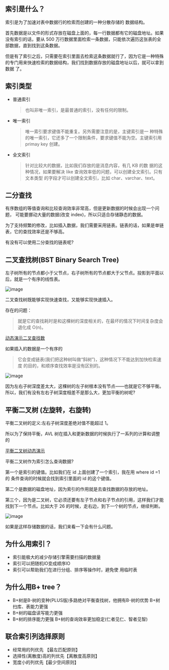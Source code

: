 ## 索引是什么？

索引是为了加速对表中数据行的检索而创建的一种分散存储的 数据结构。

首先数据是以文件的形式存放在磁盘上面的，每一行数据都有它的磁盘地址。如果 没有索引的话，要从 500 万行数据里面检索一条数据，只能依次遍历这张表的全部数据，直到找到这条数据。

但是有了索引之后，只需要在索引里面去检索这条数据就行了，因为它是一种特殊 的专门用来快速检索的数据结构，我们找到数据存放的磁盘地址以后，就可以拿到数据 了。

## 索引类型

- 普通索引
  
  > 也叫非唯一索引，是最普通的索引，没有任何的限制。
- 唯一索引
  
  > 唯一索引要求键值不能重复。另外需要注意的是，主键索引是一 种特殊的唯一索引，它还多了一个限制条件，要求键值不能为空。主键索引用 primay key 创建。
- 全文索引
  
  > 针对比较大的数据，比如我们存放的是消息内容，有几 KB 的数 据的这种情况，如果要解决 like 查询效率低的问题，可以创建全文索引。只有文本类型 的字段才可以创建全文索引，比如 char、varchar、text。


## 二分查找

有序数组的等值查询和比较查询效率非常高，但是更新数据的时候会出现一个问题， 可能要挪动大量的数据(改变 index)，所以只适合存储静态的数据。

为了支持频繁的修改，比如插入数据，我们需要采用链表。链表的话，如果是单链 表，它的查找效率还是不够高。

有没有可以使用二分查找的链表呢?

## 二叉查找树(BST Binary Search Tree)

左子树所有的节点都小于父节点，右子树所有的节点都大于父节点。投影到平面以 后，就是一个有序的线性表。

![image](http://java-run-blog.oss-cn-zhangjiakou.aliyuncs.com/file/757d6f6d0ba549138847b62513ed4f84)

二叉查找树既能够实现快速查找，又能够实现快速插入。

存在的问题：

> 就是它的查找耗时是和这棵树的深度相关的，在最坏的情况下时间复杂度会退化成
O(n)。

<a href="https://www.cs.usfca.edu/~galles/visualization/Algorithms.html">动态演示二叉查找数</a>

如果插入的数据是一个有序的

> 它会变成链表(我们把这种树叫做“斜树”)，这种情况下不能达到加快检索速度 的目的，和顺序查找效率是没有区别的。

![image](http://java-run-blog.oss-cn-zhangjiakou.aliyuncs.com/file/7222f1709f2843e18dade1c8f4dff020)

因为左右子树深度差太大，这棵树的左子树根本没有节点——也就是它不够平衡。 所以，我们有没有左右子树深度相差不是那么大，更加平衡的树呢?


## 平衡二叉树 (左旋转，右旋转)

平衡二叉树的定义:左右子树深度差绝对值不能超过 1。

所以为了保持平衡，AVL 树在插入和更新数据的时候执行了一系列的计算和调整的

<a href="https://www.cs.usfca.edu/~galles/visualization/AVLtree.html">平衡二叉树动态演示</a>

平衡二叉树作为索引怎么查询数据?

第一个是索引的键值。比如我们在 id 上面创建了一个索引，我在用 where id =1 的 条件查询的时候就会找到索引里面的 id 的这个键值。

第二个是数据的磁盘地址，因为索引的作用就是去查找数据的存放的地址。

第三个，因为是二叉树，它必须还要有左子节点和右子节点的引用，这样我们才能 找到下一个节点。比如大于 26 的时候，走右边，到下一个树的节点，继续判断。

![image](http://java-run-blog.oss-cn-zhangjiakou.aliyuncs.com/file/5a7b4f4c2fa340ac989cfcab4ed2b0f5)

如果是这样存储数据的话，我们来看一下会有什么问题。

## 为什么用索引？
- 索引能极大的减少存储引擎需要扫描的数据量
- 索引可以把随机IO变成顺序IO
- 索引可以帮助我们在进行分组、排序等操作时，避免使 用临时表

## 为什么用B+ tree？
- B+树是B-树的变种(PLUS版)多路绝对平衡查找树，他拥有B-树的优势 B+树扫库、表能力更强
- B+树的磁盘读写能力更强
- B+树的排序能力更强 B+树的查询效率更加稳定(仁者见仁、智者见智)

## 联合索引列选择原则
- 经常用的列优先 【最左匹配原则】
- 选择性(离散度)高的列优先【离散度高原则】
- 宽度小的列优先【最少空间原则】